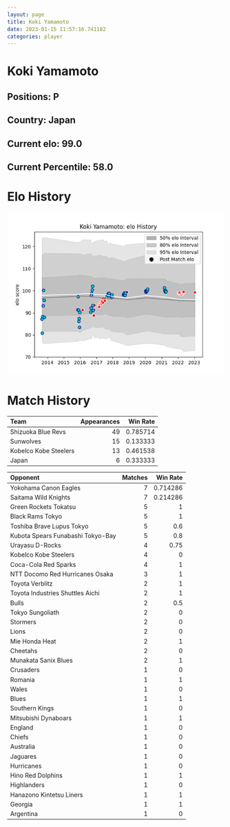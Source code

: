 ```yaml
---  
layout: page  
title: Koki Yamamoto  
date: 2023-01-15 11:57:16.741182  
categories: player  
---
```

# Koki Yamamoto

## Positions: P

## Country: Japan

## Current elo: 99.0

## Current Percentile: 58.0

# Elo History


![elo history](history_KokiYamamoto.png)
# Match History


| Team                  |   Appearances |   Win Rate |
|:----------------------|--------------:|-----------:|
| Shizuoka Blue Revs    |            49 |   0.785714 |
| Sunwolves             |            15 |   0.133333 |
| Kobelco Kobe Steelers |            13 |   0.461538 |
| Japan                 |             6 |   0.333333 |

| Opponent                          |   Matches |   Win Rate |
|:----------------------------------|----------:|-----------:|
| Yokohama Canon Eagles             |         7 |   0.714286 |
| Saitama Wild Knights              |         7 |   0.214286 |
| Green Rockets Tokatsu             |         5 |   1        |
| Black Rams Tokyo                  |         5 |   1        |
| Toshiba Brave Lupus Tokyo         |         5 |   0.6      |
| Kubota Spears Funabashi Tokyo-Bay |         5 |   0.8      |
| Urayasu D-Rocks                   |         4 |   0.75     |
| Kobelco Kobe Steelers             |         4 |   0        |
| Coca-Cola Red Sparks              |         4 |   1        |
| NTT Docomo Red Hurricanes Osaka   |         3 |   1        |
| Toyota Verblitz                   |         2 |   1        |
| Toyota Industries Shuttles Aichi  |         2 |   1        |
| Bulls                             |         2 |   0.5      |
| Tokyo Sungoliath                  |         2 |   0        |
| Stormers                          |         2 |   0        |
| Lions                             |         2 |   0        |
| Mie Honda Heat                    |         2 |   1        |
| Cheetahs                          |         2 |   0        |
| Munakata Sanix Blues              |         2 |   1        |
| Crusaders                         |         1 |   0        |
| Romania                           |         1 |   1        |
| Wales                             |         1 |   0        |
| Blues                             |         1 |   1        |
| Southern Kings                    |         1 |   0        |
| Mitsubishi Dynaboars              |         1 |   1        |
| England                           |         1 |   0        |
| Chiefs                            |         1 |   0        |
| Australia                         |         1 |   0        |
| Jaguares                          |         1 |   0        |
| Hurricanes                        |         1 |   0        |
| Hino Red Dolphins                 |         1 |   1        |
| Highlanders                       |         1 |   0        |
| Hanazono Kintetsu Liners          |         1 |   1        |
| Georgia                           |         1 |   1        |
| Argentina                         |         1 |   0        |